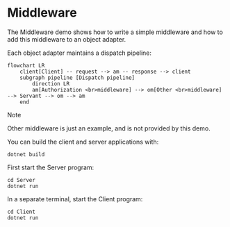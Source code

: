 # Middleware

The Middleware demo shows how to write a simple middleware and how to add this middleware to an object adapter.

Each object adapter maintains a dispatch pipeline:

```mermaid
flowchart LR
    client[Client] -- request --> am -- response --> client
    subgraph pipeline [Dispatch pipeline]
        direction LR
        am[Authorization <br>middleware] --> om[Other <br>middleware] --> Servant --> om --> am
    end
```

> [!NOTE]
> Other middleware is just an example, and is not provided by this demo.

You can build the client and server applications with:

``` shell
dotnet build
```

First start the Server program:

```shell
cd Server
dotnet run
```

In a separate terminal, start the Client program:

```shell
cd Client
dotnet run
```
